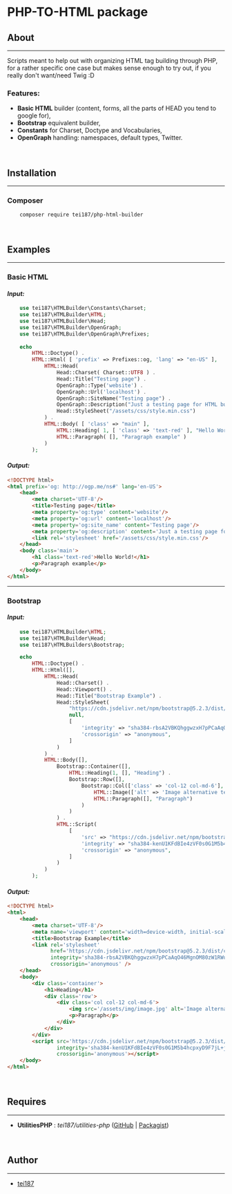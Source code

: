 # **PHP-TO-HTML package**

## **About**
---
Scripts meant to help out with organizing HTML tag building through PHP, for a rather specific one case but makes sense enough to try out, if you really don't want/need Twig :D

### **Features:**
 * **Basic HTML** builder (content, forms, all the parts of HEAD you tend to google for),
 * **Bootstrap** equivalent builder,
 * **Constants** for Charset, Doctype and Vocabularies,
 * **OpenGraph** handling: namespaces, default types, Twitter.

<br>

## **Installation**
---
### **Composer**
```shell
    composer require tei187/php-html-builder
```

<br>

## **Examples**
---
### **Basic HTML**
#### *Input:*
```php
    use tei187\HTMLBuilder\Constants\Charset;
    use tei187\HTMLBuilder\HTML;
    use tei187\HTMLBuilder\Head;
    use tei187\HTMLBuilder\OpenGraph;
    use tei187\HTMLBuilder\OpenGraph\Prefixes;
    
    echo
        HTML::Doctype() . 
        HTML::Html( [ 'prefix' => Prefixes::og, 'lang' => "en-US" ],
            HTML::Head(
                Head::Charset( Charset::UTF8 ) . 
                Head::Title("Testing page") . 
                OpenGraph::Type('website') . 
                OpenGraph::Url('localhost') . 
                OpenGraph::SiteName("Testing page") .
                OpenGraph::Description("Just a testing page for HTML builder based on PHP") . 
                Head::StyleSheet("/assets/css/style.min.css")
            ) . 
            HTML::Body( [ 'class' => "main" ], 
                HTML::Heading( 1, [ 'class' => 'text-red' ], "Hello World!" ) .
                HTML::Paragraph( [], "Paragraph example" )
            )
        );
```
#### *Output:*
```html
<!DOCTYPE html>
<html prefix='og: http://ogp.me/ns#' lang='en-US'>
    <head>
        <meta charset='UTF-8'/>
        <title>Testing page</title>
        <meta property='og:type' content='website'/>
        <meta property='og:url' content='localhost'/>
        <meta property='og:site_name' content='Testing page'/>
        <meta property='og:description' content='Just a testing page for HTML builder based on PHP'/>
        <link rel='stylesheet' href='/assets/css/style.min.css'/>
    </head>
    <body class='main'>
        <h1 class='text-red'>Hello World!</h1>
        <p>Paragraph example</p>
    </body>
</html>
```
---

### **Bootstrap**
#### *Input:*
```php
    use tei187\HTMLBuilder\HTML;
    use tei187\HTMLBuilder\Head;
    use tei187\HTMLBuilders\Bootstrap;

    echo
        HTML::Doctype() .
        HTML::Html([], 
            HTML::Head(
                Head::Charset() .
                Head::Viewport() . 
                Head::Title("Bootstrap Example") .
                Head::StyleSheet(
                    "https://cdn.jsdelivr.net/npm/bootstrap@5.2.3/dist/css/bootstrap.min.css", 
                    null,
                    [ 
                        'integrity' => "sha384-rbsA2VBKQhggwzxH7pPCaAqO46MgnOM80zW1RWuH61DGLwZJEdK2Kadq2F9CUG65", 
                        'crossorigin' => "anonymous",
                    ]
                )
            ) . 
            HTML::Body([], 
                Bootstrap::Container([], 
                    HTML::Heading(1, [], "Heading") . 
                    Bootstrap::Row([], 
                        Bootstrap::Col(['class' => 'col-12 col-md-6'],
                            HTML::Image(['alt' => 'Image alternative text'], "/assets/img/image.jpg") . 
                            HTML::Paragraph([], "Paragraph")
                        )
                    )
                ) . 
                HTML::Script(
                    [
                        'src' => "https://cdn.jsdelivr.net/npm/bootstrap@5.2.3/dist/js/bootstrap.bundle.min.js",
                        'integrity' => "sha384-kenU1KFdBIe4zVF0s0G1M5b4hcpxyD9F7jL+jjXkk+Q2h455rYXK/7HAuoJl+0I4",
                        'crossorigin' => "anonymous",
                    ]
                )
            )
        );
```
#### *Output:*
```html
<!DOCTYPE html>
<html>
    <head>
        <meta charset='UTF-8'/>
        <meta name='viewport' content='width=device-width, initial-scale=1'/>
        <title>Bootstrap Example</title>
        <link rel='stylesheet' 
              href='https://cdn.jsdelivr.net/npm/bootstrap@5.2.3/dist/css/bootstrap.min.css' 
              integrity='sha384-rbsA2VBKQhggwzxH7pPCaAqO46MgnOM80zW1RWuH61DGLwZJEdK2Kadq2F9CUG65' 
              crossorigin='anonymous' />
    </head>
    <body>
        <div class='container'>
            <h1>Heading</h1>
            <div class='row'>
                <div class='col col-12 col-md-6'>
                    <img src='/assets/img/image.jpg' alt='Image alternative text'/>
                    <p>Paragraph</p>
                </div>
            </div>
        </div>
        <script src='https://cdn.jsdelivr.net/npm/bootstrap@5.2.3/dist/js/bootstrap.bundle.min.js' 
                integrity='sha384-kenU1KFdBIe4zVF0s0G1M5b4hcpxyD9F7jL+jjXkk+Q2h455rYXK/7HAuoJl+0I4' 
                crossorigin='anonymous'></script>
    </body>
</html>
```
<br>

## **Requires**
---
 - **UtilitiesPHP** : *tei187/utilities-php* ([GitHub](https://github.com/tei187/UtilitiesPHP) | [Packagist](https://packagist.org/packages/tei187/utilities-php))

<br>

## **Author**
---
 - [tei187](https://github.com/tei187)